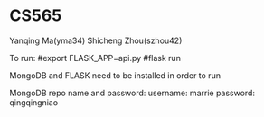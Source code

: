 # CS565

Yanqing Ma(yma34)
Shicheng Zhou(szhou42)

To run:
#export FLASK_APP=api.py
#flask run

MongoDB and FLASK need to be installed in order to run

MongoDB repo name and password:
username: marrie
password: qingqingniao
